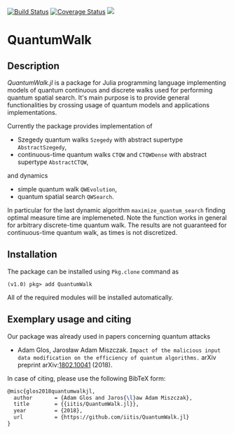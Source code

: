 [![Build Status](https://travis-ci.org/iitis/QuantumWalk.jl.svg?branch=master)](https://travis-ci.org/iitis/QuantumWalk.jl)
[![Coverage Status](https://coveralls.io/repos/github/iitis/QuantumWalk.jl/badge.svg?branch=master)](https://coveralls.io/github/iitis/QuantumWalk.jl?branch=master)
[![](https://img.shields.io/badge/docs-latest-blue.svg)](https://iitis.github.io/QuantumWalk.jl/latest)
# QuantumWalk

## Description

*QuantumWalk.jl* is a package for Julia programming language implementing models
of quantum continuous and discrete walks used for performing quantum spatial
search. It's main purpose is to provide general functionalities by crossing usage
of quantum models and applications implementations.

Currently the package provides implementation of
* Szegedy quantum walks `Szegedy` with abstract supertype `AbstractSzegedy`,
* continuous-time quantum walks `CTQW` and `CTQWDense` with abstract supertype `AbstractCTQW`,

and dynamics
* simple quantum walk `QWEvolution`,
* quantum spatial search `QWSearch`.

In particular for the last dynamic algorithm `maximize_quantum_search` finding optimal measure time are implemeneted. Note the function works in general for arbitrary discrete-time quantum walk. The results are not guaranteed for continuous-time quantum walk, as times is not discretized.

## Installation

The package can be installed using `Pkg.clone` command as
```julia-repl
(v1.0) pkg> add QuantumWalk
```
All of the required modules will be installed automatically.

## Exemplary usage and citing
Our package was already used in papers concerning quantum attacks
* Adam Glos, Jarosław Adam Miszczak. `Impact of the malicious input data modification on the efficiency of quantum algorithms.` arXiv preprint arXiv:[1802.10041](https://arxiv.org/abs/1802.10041) (2018).

In case of citing, please use the following BibTeX form:

```tex
@misc{glos2018quantumwalkjl,
  author       = {Adam Glos and Jaros{\l}aw Adam Miszczak},
  title        = {{iitis/QuantumWalk.jl}},
  year         = {2018},
  url          = {https://github.com/iitis/QuantumWalk.jl}
}
```
